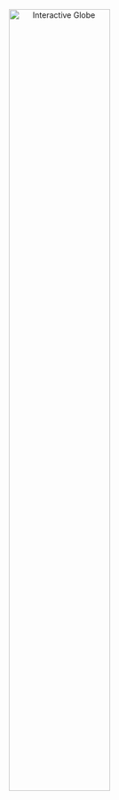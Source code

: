 <div align="center">
  <img src="https://raw.githubusercontent.com/Codestart-studio/codestart-studio/main/globe.svg" alt="Interactive Globe" width="60%"/>
</div>
